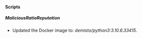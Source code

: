 
#### Scripts
##### MaliciousRatioReputation
- Updated the Docker image to: *demisto/python3:3.10.6.33415*.
